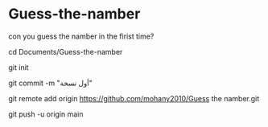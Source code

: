 # Guess-the-namber
con you guess the namber in the firist time?

cd Documents/Guess-the-namber

git init

git commit -m "أول نسخة"

git remote add origin https://github.com/mohany2010/Guess the namber.git

git push -u origin main


